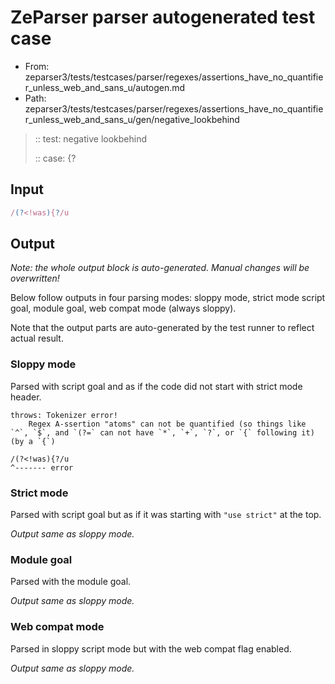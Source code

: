 # ZeParser parser autogenerated test case

- From: zeparser3/tests/testcases/parser/regexes/assertions_have_no_quantifier_unless_web_and_sans_u/autogen.md
- Path: zeparser3/tests/testcases/parser/regexes/assertions_have_no_quantifier_unless_web_and_sans_u/gen/negative_lookbehind

> :: test: negative lookbehind
>
> :: case: {?

## Input


`````js
/(?<!was){?/u
`````

## Output

_Note: the whole output block is auto-generated. Manual changes will be overwritten!_

Below follow outputs in four parsing modes: sloppy mode, strict mode script goal, module goal, web compat mode (always sloppy).

Note that the output parts are auto-generated by the test runner to reflect actual result.

### Sloppy mode

Parsed with script goal and as if the code did not start with strict mode header.

`````
throws: Tokenizer error!
    Regex A-ssertion "atoms" can not be quantified (so things like `^`, `$`, and `(?=` can not have `*`, `+`, `?`, or `{` following it) (by a `{`)

/(?<!was){?/u
^------- error
`````

### Strict mode

Parsed with script goal but as if it was starting with `"use strict"` at the top.

_Output same as sloppy mode._

### Module goal

Parsed with the module goal.

_Output same as sloppy mode._

### Web compat mode

Parsed in sloppy script mode but with the web compat flag enabled.

_Output same as sloppy mode._
